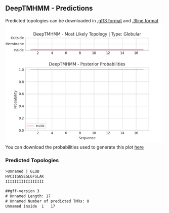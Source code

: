 ## DeepTMHMM - Predictions
Predicted topologies can be downloaded in [.gff3 format](TMRs.gff3) and [.3line format](predicted_topologies.3line)
![picture](plot.png)
You can download the probabilities used to generate this plot [here](Unnamed_probs.csv)
### Predicted Topologies
```
>Unnamed | GLOB
HVCIIGGSEGLGFSLAK
IIIIIIIIIIIIIIIII

```


```
##gff-version 3
# Unnamed Length: 17
# Unnamed Number of predicted TMRs: 0
Unnamed	inside	1	17				

```
